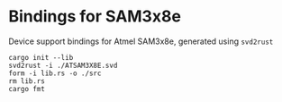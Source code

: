 # Bindings for SAM3x8e

Device support bindings for Atmel SAM3x8e, generated using `svd2rust`

```
cargo init --lib
svd2rust -i ./ATSAM3X8E.svd
form -i lib.rs -o ./src
rm lib.rs
cargo fmt
```